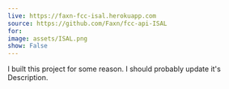 ```yaml
---
live: https://faxn-fcc-isal.herokuapp.com
source: https://github.com/Faxn/fcc-api-ISAL
for: 
image: assets/ISAL.png
show: False
---
```


I built this project for some reason. I should probably update it's Description.
